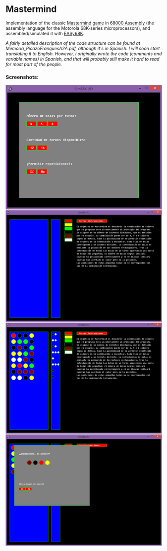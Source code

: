 # Mastermind

Implementation of the classic [Mastermind game](https://en.wikipedia.org/wiki/Mastermind_(board_game)) in
[68000 Assembly](https://en.wikibooks.org/wiki/68000_Assembly) (the assembly language for the Motorola 68K-series microprocessors),
and assembled/simulated it with [EASy68K](http://www.easy68k.com/).

_A fairly detailed description of the code structure can be found at Memoria_PicazoFranquesA2A.pdf, although it's in Spanish. I will soon start translating
it to English. However, I originally wrote the code (comments and variable names) in Spanish, and that will probably still make it hard 
to read for most part of the people._

### Screenshots:
![](/mastermind/screenshots/1.png)
![](/mastermind/screenshots/2.png)
![](/mastermind/screenshots/3.png)
![](/mastermind/screenshots/4.png)
